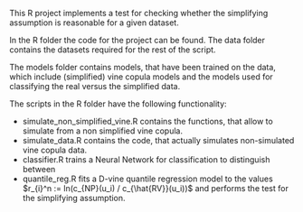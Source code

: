 This R project implements a test for checking whether the simplifying assumption is reasonable for a given dataset.

In the R folder the code for the project can be found. 
The data folder contains the datasets required for the rest of the script. 

The models folder contains models, that have been trained on the data, which include (simplified) vine copula models and the models used for classifying the real versus the simplified data. 

The scripts in the R folder have the following functionality: 
 - simulate_non_simplified_vine.R contains the functions, that allow to simulate from a non simplified vine copula.
 - simulate_data.R contains the code, that actually simulates non-simulated vine copula data.
 - classifier.R trains a Neural Network for classification to distinguish between
 - quantile_reg.R fits a D-vine quantile regression model to the values $r_{i}^n := ln(c_{NP}(u_i) / c_{\hat{RV}}(u_i))$ and performs the test for the simplifying assumption.
